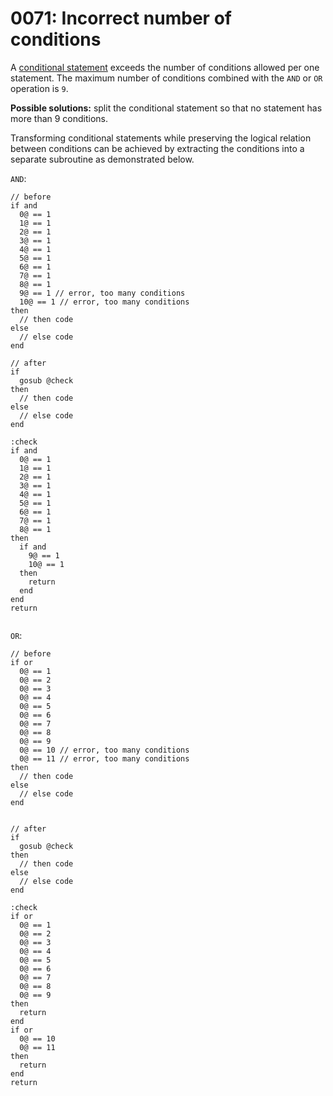 # 0071: Incorrect number of conditions

A [conditional statement](../../language/control-flow/conditions.md) exceeds the number of conditions allowed per one statement. The maximum number of conditions combined with the `AND` or `OR` operation is `9`.

**Possible solutions:** split the conditional statement so that no statement has more than 9 conditions.

Transforming conditional statements while preserving the logical relation between conditions can be achieved by extracting the conditions into a separate subroutine as demonstrated below.

`AND`:

```
// before
if and
  0@ == 1
  1@ == 1
  2@ == 1
  3@ == 1
  4@ == 1
  5@ == 1
  6@ == 1
  7@ == 1
  8@ == 1
  9@ == 1 // error, too many conditions
  10@ == 1 // error, too many conditions
then
  // then code
else
  // else code
end

// after
if
  gosub @check
then
  // then code
else
  // else code
end

:check
if and
  0@ == 1
  1@ == 1
  2@ == 1
  3@ == 1
  4@ == 1
  5@ == 1
  6@ == 1
  7@ == 1
  8@ == 1
then
  if and
    9@ == 1
    10@ == 1
  then
    return
  end
end
return


```

`OR`:

```
// before
if or
  0@ == 1
  0@ == 2
  0@ == 3
  0@ == 4
  0@ == 5
  0@ == 6
  0@ == 7
  0@ == 8
  0@ == 9
  0@ == 10 // error, too many conditions
  0@ == 11 // error, too many conditions
then
  // then code
else
  // else code
end


// after
if 
  gosub @check
then
  // then code
else
  // else code
end

:check
if or
  0@ == 1
  0@ == 2
  0@ == 3
  0@ == 4
  0@ == 5
  0@ == 6
  0@ == 7
  0@ == 8
  0@ == 9
then
  return
end
if or
  0@ == 10
  0@ == 11
then
  return
end
return
```
